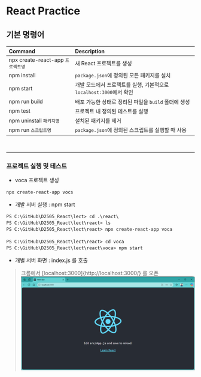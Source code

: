 # React Practice

## 기본 명령어
| Command   | Description | 
|:----------|:------------|
| npx create-react-app `프로젝트명` | 새 React 프로젝트를 생성 |
| npm install   | `package.json`에 정의된 모든 패키지를 설치 |
| npm start     | 개발 모드에서 프로젝트를 실행, 기본적으로 `localhost:3000`에서 확인 |
| npm run build |  배포 가능한 상태로 정리된 파일을 `build` 폴더에 생성 |
| npm test      | 프로젝트 내 정의된 테스트를 실행 |
| npm uninstall `패키지명` | 설치된 패키지를 제거 |
| npm run `스크립트명`     | `package.json`에 정의된 스크립트를 실행할 때 사용 |
<br/>

---
### 프로젝트 실행 및 테스트

- voca 프로젝트 생성

```powershell
npx create-react-app vocs
```

- 개발 서버 실행 : npm start

```ps
PS C:\GitHub\D2505_React\lect> cd .\react\
PS C:\GitHub\D2505_React\lect\react> ls
PS C:\GitHub\D2505_React\lect\react> npx create-react-app voca

PS C:\GitHub\D2505_React\lect\react> cd voca
PS C:\GitHub\D2505_React\lect\react\voca> npm start

```

- 개벌 서버 화면 : index.js 를 호출
> 크롬에서 [localhost:3000]{http://localhost:3000/} 를 오픈
![첫화면](../images/s02_react_default.png)